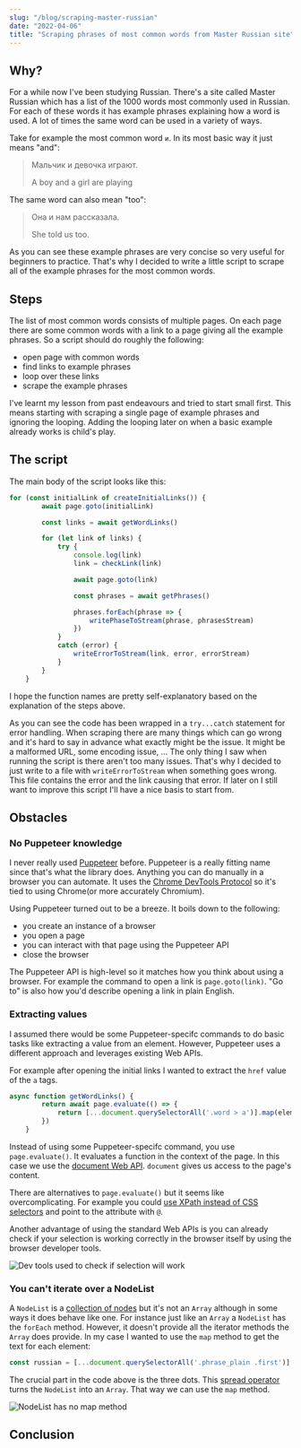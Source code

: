 ```yaml
---
slug: "/blog/scraping-master-russian"
date: "2022-04-06"
title: "Scraping phrases of most common words from Master Russian site"
---
```


## Why?

For a while now I've been studying Russian.
There's a site called Master Russian which has a list of the 1000 words most commonly used in Russian.
For each of these words it has example phrases explaining how a word is used.
A lot of times the same word can be used in a variety of ways.

Take for example the most common word `и`.
In its most basic way it just means "and":

> Мальчик и девочка играют.
>
> A boy and a girl are playing

The same word can also mean "too":

> Она и нам рассказала.
>
> She told us too.

As you can see these example phrases are very concise so very useful for beginners to practice.
That's why I decided to write a little script to scrape all of the example phrases for the most common words.

## Steps

The list of most common words consists of multiple pages.
On each page there are some common words with a link to a page giving all the example phrases.
So a script should do roughly the following:
- open page with common words
- find links to example phrases
- loop over these links
- scrape the example phrases

I've learnt my lesson from past endeavours and tried to start small first.
This means starting with scraping a single page of example phrases and ignoring the looping.
Adding the looping later on when a basic example already works is child's play.

## The script

The main body of the script looks like this:

```javascript
for (const initialLink of createInitialLinks()) {
        await page.goto(initialLink)

        const links = await getWordLinks()

        for (let link of links) {
            try {
                console.log(link)
                link = checkLink(link)

                await page.goto(link)

                const phrases = await getPhrases()

                phrases.forEach(phrase => {
                    writePhaseToStream(phrase, phrasesStream)
                })
            }
            catch (error) {
                writeErrorToStream(link, error, errorStream)
            }
        }
    }
```

I hope the function names are pretty self-explanatory based on the explanation of the steps above.

As you can see the code has been wrapped in a `try...catch` statement for error handling.
When scraping there are many things which can go wrong and it's hard to say in advance what exactly might be the issue.
It might be a malformed URL, some encoding issue, ...
The only thing I saw when running the script is there aren't too many issues.
That's why I decided to just write to a file with `writeErrorToStream` when something goes wrong.
This file contains the error and the link causing that error.
If later on I still want to improve this script I'll have a nice basis to start from.


## Obstacles

### No Puppeteer knowledge

I never really used [Puppeteer](https://github.com/puppeteer/puppeteer) before.
Puppeteer is a really fitting name since that's what the library does.
Anything you can do manually in a browser you can automate.
It uses the [Chrome DevTools Protocol](https://chromedevtools.github.io/devtools-protocol/) so it's tied to using Chrome(or more accurately Chromium).

Using Puppeteer turned out to be a breeze.
It boils down to the following:
- you create an instance of a browser
- you open a page
- you can interact with that page using the Puppeteer API
- close the browser

The Puppeteer API is high-level so it matches how you think about using a browser.
For example the command to open a link is `page.goto(link)`.
"Go to" is also how you'd describe opening a link in plain English.

### Extracting values

I assumed there would be some Puppeteer-specifc commands to do basic tasks like extracting a value from an element.
However, Puppeteer uses a different approach and leverages existing Web APIs.

For example after opening the initial links I wanted to extract the `href` value of the `a` tags.

```javascript
async function getWordLinks() {
        return await page.evaluate(() => {
            return [...document.querySelectorAll('.word > a')].map(element => element.getAttribute('href'))
        })
    }
```

Instead of using some Puppeteer-specifc command, you use `page.evaluate()`.
It evaluates a function in the context of the page.
In this case we use the [document Web API](https://developer.mozilla.org/en-US/docs/Web/API/Document).
`document` gives us access to the page's content.

There are alternatives to `page.evaluate()` but it seems like overcomplicating.
For example you could [use XPath instead of CSS selectors](https://github.com/puppeteer/puppeteer/issues/3786#issuecomment-454929267) and point to the attribute with `@`.

Another advantage of using the standard Web APIs is you can already check if your selection is working correctly in the browser itself by using the browser developer tools.

![Dev tools used to check if selection will work](/get-href-masterrussian.png)

### You can't iterate over a NodeList

A `NodeList` is a [collection of nodes](https://developer.mozilla.org/en-US/docs/Web/API/NodeList) but it's not an `Array` although in some ways it does behave like one.
For instance just like an `Array` a `NodeList` has the `forEach` method.
However, it doesn't provide all the iterator methods the `Array` does provide.
In my case I wanted to use the `map` method to get the text for each element:

```javascript
const russian = [...document.querySelectorAll('.phrase_plain .first')].map(element => element.innerText)
```

The crucial part in the code above is the three dots.
This [spread operator](https://developer.mozilla.org/en-US/docs/Web/JavaScript/Reference/Operators/Spread_syntax) turns the `NodeList` into an `Array`.
That way we can use the `map` method.

![NodeList has no map method](/nodelist-has-no-map-method.png)

## Conclusion